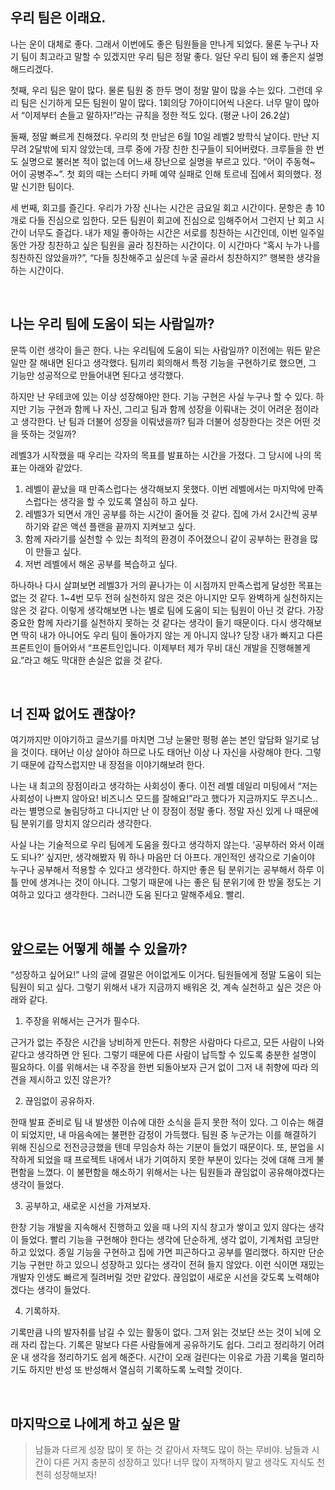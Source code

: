 ## 우리 팀은 이래요.

나는 운이 대체로 좋다. 그래서 이번에도 좋은 팀원들을 만나게 되었다. 물론 누구나 자기 팀이 최고라고 말할 수 있겠지만 우리 팀은 정말 좋다. 일단 우리 팀이 왜 좋은지 설명해드리겠다. 

첫째, 우리 팀은 말이 많다. 물론 팀원 중 한두 명이 정말 말이 많을 수는 있다. 그런데 우리 팀은 신기하게 모든 팀원이 말이 많다. 1회의당 7아이디어씩 나온다. 너무 말이 많아서 “이제부터 손들고 말하자!”라는 규칙을 정한 적도 있다. (평균 나이 26.2살) 

둘째, 정말 빠르게 친해졌다. 우리의 첫 만남은 6월 10일 레벨2 방학식 날이다. 만난 지 무려 2달밖에 되지 않았는데, 크루 중에 가장 친한 친구들이 되어버렸다. 크루들을 한 번도 실명으로 불러본 적이 없는데 어느새 장난으로 실명을 부르고 있다. “어이 주동혁~ 어이 공병주~”. 첫 회의 때는 스터디 카페 예약 실패로 인해 토르네 집에서 회의했다. 정말 신기한 팀이다. 

세 번째, 회고를 즐긴다. 우리가 가장 신나는 시간은 금요일 회고 시간이다. 문항은 총 10개로 다들 진심으로 임한다. 모든 팀원이 회고에 진심으로 임해주어서 그런지 난 회고 시간이 너무도 즐겁다. 내가 제일 좋아하는 시간은 서로를 칭찬하는 시간인데, 이번 일주일 동안 가장 칭찬하고 싶은 팀원을 골라 칭찬하는 시간이다. 이 시간마다 “혹시 누가 나를 칭찬하진 않았을까?”, “다들 칭찬해주고 싶은데 누굴 골라서 칭찬하지?” 행복한 생각을 하는 시간이다.

<br>

## 나는 우리 팀에 도움이 되는 사람일까?

문뜩 이런 생각이 들곤 한다. 나는 우리팀에 도움이 되는 사람일까? 이전에는 뭐든 맡은 일만 잘 해내면 된다고 생각했다. 팀끼리 회의해서 특정 기능을 구현하기로 했으면, 그 기능만 성공적으로 만들어내면 된다고 생각했다. 

하지만 난 우테코에 있는 이상 성장해야만 한다. 기능 구현은 사실 누구나 할 수 있다. 하지만 기능 구현과 함께 나 자신, 그리고 팀과 함께 성장을 이뤄내는 것이 어려운 점이라고 생각한다. 난 팀과 더불어 성장을 이뤄냈을까? 팀과 더불어 성장한다는 것은 어떤 것을 뜻하는 것일까?

레벨3가 시작했을 때 우리는 각자의 목표를 발표하는 시간을 가졌다. 그 당시에 나의 목표는 아래와 같았다. 

1. 레벨이 끝났을 때 만족스럽다는 생각해보지 못했다. 이번 레벨에서는 마지막에 만족스럽다는 생각을 할 수 있도록 열심히 하고 싶다. 
2. 레벨3가 되면서 개인 공부를 하는 시간이 줄어들 것 같다. 집에 가서 2시간씩 공부하기와 같은 액션 플랜을 끝까지 지켜보고 싶다. 
3. 함께 자라기를 실천할 수 있는 최적의 환경이 주어졌으니 같이 공부하는 환경을 많이 만들고 싶다. 
4. 저번 레벨에서 해온 공부를 복습하고 싶다. 

하나하나 다시 살펴보면 레벨3가 거의 끝나가는 이 시점까지 만족스럽게 달성한 목표는 없는 것 같다. 1~4번 모두 전혀 실천하지 않은 것은 아니지만 모두 완벽하게 실천하지는 않은 것 같다. 이렇게 생각해보면 나는 별로 팀에 도움이 되는 팀원이 아닌 것 같다. 가장 중요한 함께 자라기를 실천하지 못하는 것 같다는 생각이 들기 때문이다. 다시 생각해보면 딱히 내가 아니어도 우리 팀이 돌아가지 않는 게 아니지 않나? 당장 내가 빠지고 다른 프론트인이 들어와서 “프론트인입니다. 이제부터 제가 무비 대신 개발을 진행해볼게요.”라고 해도 막대한 손실은 없을 것 같다. 

<br>

## 너 진짜 없어도 괜찮아?

여기까지만 이야기하고 글쓰기를 마치면 그냥 눈물만 펑펑 쏟는 본인 앞담화 일기로 남을 것이다. 태어난 이상 살아야 하므로 나도 태어난 이상 나 자신을 사랑해야 한다. 그렇기 때문에 갑작스럽지만 내 장점을 이야기해보려 한다. 

나는 내 최고의 장점이라고 생각하는 사회성이 좋다. 이전 레벨 데일리 미팅에서 “저는 사회성이 나쁘지 않아요! 비즈니스 모드를 잘해요!”라고 했다가 지금까지도 무즈니스.. 라는 별명으로 놀림당하고 다니지만 난 이 장점이 정말 좋다. 정말 자신 있게 나 때문에 팀 분위기를 망치지 않으리라 생각한다. 

사실 나는 기술적으로 우리 팀에게 도움을 줬다고 생각하지 않는다. ‘공부하러 와서 이래도 되나?’ 싶지만, 생각해봤자 뭐 하나 마음만 더 아프다. 개인적인 생각으로 기술이야 누구나 공부해서 적용할 수 있다고 생각한다. 하지만 좋은 팀 분위기는 공부해서 하루 이틀 만에 생겨나는 것이 아니다. 그렇기 때문에 나는 좋은 팀 분위기에 한 방울 정도는 기여하고 있다고 생각한다. 그러니깐 도움 된다고 말해주세요. 빨리.

<br>

## 앞으로는 어떻게 해볼 수 있을까?

“성장하고 싶어요!” 나의 글에 결말은 어이없게도 이거다. 팀원들에게 정말 도움이 되는 팀원이 되고 싶다. 그렇기 위해서 내가 지금까지 배워온 것, 계속 실천하고 싶은 것은 아래와 같다. 

1. 주장을 위해서는 근거가 필수다.

근거가 없는 주장은 시간을 낭비하게 만든다. 취향은 사람마다 다르고, 모든 사람이 나와 같다고 생각하면 안 된다. 그렇기 때문에 다른 사람이 납득할 수 있도록 충분한 설명이 필요하다. 이를 위해서는 내 주장을 한번 되돌아보자 근거 없이 그저 내 취향에 따라 의견을 제시하고 있진 않은가? 

2. 끊임없이 공유하자. 

한때 발표 준비로 팀 내 발생한 이슈에 대한 소식을 듣지 못한 적이 있다. 그 이슈는 해결이 되었지만, 내 마음속에는 불편한 감정이 가득했다. 팀원 중 누군가는 이를 해결하기 위해 진심으로 전전긍긍했을 텐데 무임승차 하는 기분이 들었기 때문이다. 또, 분업을 시작하게 되었을 때 프로젝트 내에서 내가 기여하지 못한 부분이 있다는 것에 대해 크게 불편함을 느꼈다. 이 불편함을 해소하기 위해서는 나는 팀원들과 끊임없이 공유해야겠다는 생각이 들었다. 

3. 공부하고, 새로운 시선을 가져보자.

한창 기능 개발을 지속해서 진행하고 있을 때 나의 지식 창고가 쌓이고 있지 않다는 생각이 들었다. 빨리 기능을 구현해야 한다는 생각에 단순하게, 생각 없이, 기계처럼 코딩만 하고 있었다. 종일 기능을 구현하고 집에 가면 피곤하다고 공부를 멀리했다. 하지만 단순 기능 구현만 하고 있으니 성장하고 있다는 생각이 전혀 들지 않았다. 이런 식이면 재밌는 개발자 인생도 빠르게 질려버릴 것만 같았다. 끊임없이 새로운 시선을 갖도록 노력해야겠다는 생각이 들었다. 

4. 기록하자.

기록만큼 나의 발자취를 남길 수 있는 활동이 없다. 그저 읽는 것보단 쓰는 것이 뇌에 오래 자리 잡는다. 기록은 말보다 다른 사람들에게 공유하기도 쉽다. 그리고 정리하기 어려운 내 생각을 정리하기도 쉽게 해준다. 시간이 오래 걸린다는 이유로 가끔 기록을 멀리하기도 하지만 반성 또 반성해서 열심히 기록하도록 노력할 것이다. 

<br>

## 마지막으로 나에게 하고 싶은 말

> 남들과 다르게 성장 많이 못 하는 것 같아서 자책도 많이 하는 무비야. 남들과 시간이 다른 거지 충분히 성장하고 있다! 너무 많이 자책하지 말고 생각도 지식도 천천히 성장해보자!
